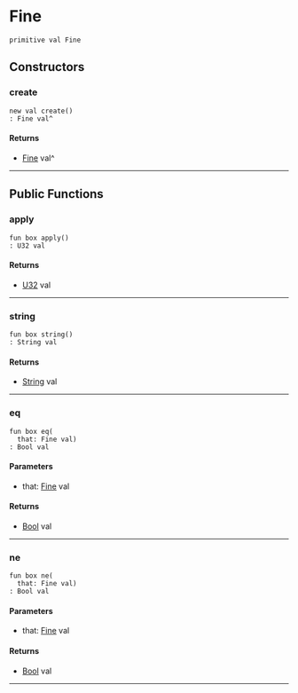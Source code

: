 # Fine

```pony
primitive val Fine
```

## Constructors

### create

```pony
new val create()
: Fine val^
```

#### Returns

* [Fine](.-customlogger-Fine) val^

---

## Public Functions

### apply

```pony
fun box apply()
: U32 val
```

#### Returns

* [U32](builtin-U32) val

---

### string

```pony
fun box string()
: String val
```

#### Returns

* [String](builtin-String) val

---

### eq

```pony
fun box eq(
  that: Fine val)
: Bool val
```
#### Parameters

*   that: [Fine](.-customlogger-Fine) val

#### Returns

* [Bool](builtin-Bool) val

---

### ne

```pony
fun box ne(
  that: Fine val)
: Bool val
```
#### Parameters

*   that: [Fine](.-customlogger-Fine) val

#### Returns

* [Bool](builtin-Bool) val

---

